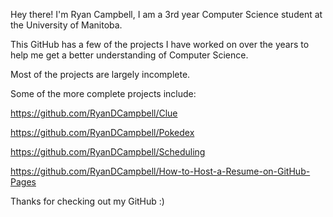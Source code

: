 
Hey there! I'm Ryan Campbell, I am a 3rd year Computer Science student at the University of Manitoba. 

This GitHub has a few of the projects I have worked on over the years to help me get a better understanding of Computer Science.

Most of the projects are largely incomplete.

Some of the more complete projects include:

https://github.com/RyanDCampbell/Clue

https://github.com/RyanDCampbell/Pokedex

https://github.com/RyanDCampbell/Scheduling

https://github.com/RyanDCampbell/How-to-Host-a-Resume-on-GitHub-Pages

Thanks for checking out my GitHub :)
